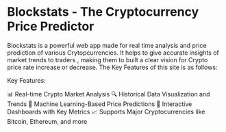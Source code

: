 # Blockstats - The Cryptocurrency Price Predictor

Blockstats is a powerful web app made for real time analysis and price prediction of various Crytopcurrencies. It helps to give accurate insights of market trends to traders , making them to built a clear vision for Crypto price rate increase or decrease. The Key Features of this site is as follows:


Key Features:

📊 Real-time Crypto Market Analysis
🔍 Historical Data Visualization and Trends
🤖 Machine Learning-Based Price Predictions
🚀 Interactive Dashboards with Key Metrics
📈 Supports Major Cryptocurrencies like Bitcoin, Ethereum, and more






